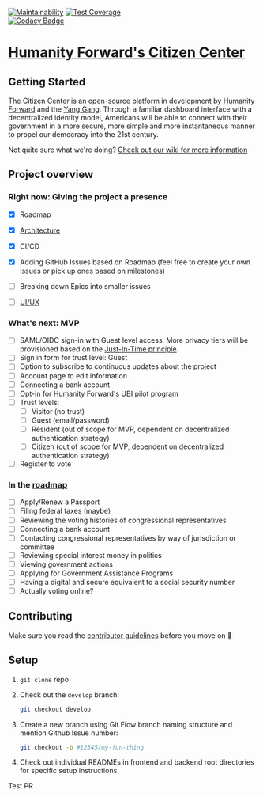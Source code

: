 [![Maintainability](https://api.codeclimate.com/v1/badges/86a32f9feb586dcafb43/maintainability)](https://codeclimate.com/github/Access-America/Citizen-Center/maintainability)
[![Test Coverage](https://api.codeclimate.com/v1/badges/a99a88d28ad37a79dbf6/test_coverage)](https://codeclimate.com/github/codeclimate/codeclimate/test_coverage)  
[![Codacy Badge](https://app.codacy.com/project/badge/Grade/ffe056e0994346dc9fd55637ed9cff65)](https://www.codacy.com/gh/Access-America/Citizen-Center?utm_source=github.com&amp;utm_medium=referral&amp;utm_content=Access-America/Citizen-Center&amp;utm_campaign=Badge_Grade)  

# [Humanity Forward's Citizen Center](https://www.beautiful.ai/player/-M7TXW9Wpl9Jqh3Azfwc/citizenship)

## Getting Started

The Citizen Center is an open-source platform in development by [Humanity Forward](https://movehumanityforward.com/) and the [Yang Gang](https://www.youtube.com/watch?v=6Is7tdnnbYI). Through a familiar dashboard interface with a decentralized identity model, Americans will be able to connect with their government in a more secure, more simple and more instantaneous manner to propel our democracy into the 21st century. 

Not quite sure what we're doing? [Check out our wiki for more information](https://github.com/Citizenship-Portal/Citizen-Center/wiki)

## Project overview

### Right now: Giving the project a presence

- [x] Roadmap
- [x] [Architecture](https://i.imgur.com/NyCJfwR.png)
- [x] CI/CD
- [x] Adding GitHub Issues based on Roadmap (feel free to create your own issues or pick up ones based on milestones)
- [ ] Breaking down Epics into smaller issues
- [ ] [UI/UX](https://www.figma.com/file/h0KXgHOhxSyttyzsosd2aN/Citizenship-Center?node-id=245%3A395)


### What's next: MVP

- [ ] SAML/OIDC sign-in with Guest level access. More privacy tiers will be provisioned based on the [Just-In-Time principle](https://www.cyberark.com/what-is/just-in-time-access/).
- [ ] Sign in form for trust level: Guest
- [ ] Option to subscribe to continuous updates about the project
- [ ] Account page to edit information
- [ ] Connecting a bank account
- [ ] Opt-in for Humanity Forward's UBI pilot program
- [ ] Trust levels: 
    - [ ] Visitor (no trust)
    - [ ] Guest (email/password)
    - [ ] Resident (out of scope for MVP, dependent on decentralized authentication strategy)
    - [ ] Citizen (out of scope for MVP, dependent on decentralized authentication strategy) 
- [ ] Register to vote

### In the [roadmap](https://github.com/Citizenship-Portal/Citizen-Center/projects/2?fullscreen=true)

- [ ] Apply/Renew a Passport
- [ ] Filing federal taxes (maybe)
- [ ] Reviewing the voting histories of congressional representatives
- [ ] Connecting a bank account
- [ ] Contacting congressional representatives by way of jurisdiction or committee
- [ ] Reviewing special interest money in politics
- [ ] Viewing government actions
- [ ] Applying for Government Assistance Programs
- [ ] Having a digital and secure equivalent to a social security number
- [ ] Actually voting online?

## Contributing

Make sure you read the [contributor guidelines](https://github.com/Citizenship-Portal/Citizen-Center/blob/master/CONTRIBUTING.md) before you move on :slightly_smiling_face:

## Setup

1. `git clone` repo

2. Check out the `develop` branch:
    ```sh
    git checkout develop
    ```
2. Create a new branch using Git Flow branch naming structure and mention Github Issue number:
    ```sh
    git checkout -b #12345/my-fun-thing
    ```
3. Check out individual READMEs in frontend and backend root directories for specific setup instructions

Test PR
